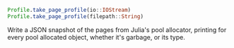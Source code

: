```julia
Profile.take_page_profile(io::IOStream)
Profile.take_page_profile(filepath::String)
```

Write a JSON snapshot of the pages from Julia's pool allocator, printing for every pool allocated object, whether it's garbage, or its type.
